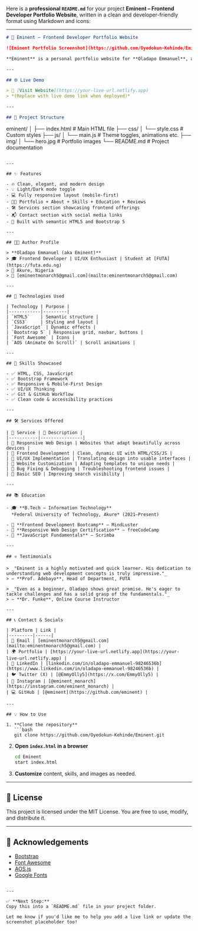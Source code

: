Here is a **professional `README.md`** for your project **Eminent – Frontend Developer Portfolio Website**, written in a clean and developer-friendly format using Markdown and icons:

---

```markdown
# 🎯 Eminent – Frontend Developer Portfolio Website

![Eminent Portfolio Screenshot](https://github.com/Oyedokun-Kehinde/Eminent/assets/banner-placeholder.png)

**Eminent** is a personal portfolio website for **Oladapo Emmanuel**, a passionate Frontend Developer and UI/UX Enthusiast. This responsive and modern website is built to showcase his skills, services, education, and professional journey — while providing an easy way to get in touch.

---

## 🌐 Live Demo

> 🔗 [Visit Website](https://your-live-url.netlify.app)  
> *(Replace with live demo link when deployed)*

---

## 📁 Project Structure

```

eminent/
│
├── index.html           # Main HTML file
├── css/
│   └── style.css        # Custom styles
├── js/
│   └── main.js          # Theme toggles, animations etc.
├── img/
│   └── hero.jpg         # Portfolio images
└── README.md            # Project documentation

````

---

## ✨ Features

- 🔥 Clean, elegant, and modern design  
- 💡 Light/Dark mode toggle  
- 💻 Fully responsive layout (mobile-first)  
- 🧑‍💼 Portfolio + About + Skills + Education + Reviews  
- 🛠️ Services section showcasing frontend offerings  
- 📬 Contact section with social media links  
- 🧠 Built with semantic HTML5 and Bootstrap 5

---

## 👨‍💻 Author Profile

> **Oladapo Emmanuel (aka Eminent)**  
> 🎓 Frontend Developer | UI/UX Enthusiast | Student at [FUTA](https://futa.edu.ng)  
> 📍 Akure, Nigeria  
> 📧 [eminentmonarch5@gmail.com](mailto:eminentmonarch5@gmail.com)

---

## 🚀 Technologies Used

| Technology | Purpose |
|------------|---------|
| `HTML5`    | Semantic structure |
| `CSS3`     | Styling and layout |
| `JavaScript` | Dynamic effects |
| `Bootstrap 5` | Responsive grid, navbar, buttons |
| `Font Awesome` | Icons |
| `AOS (Animate On Scroll)` | Scroll animations |

---

## 🧠 Skills Showcased

- ✅ HTML, CSS, JavaScript  
- ✅ Bootstrap Framework  
- ✅ Responsive & Mobile-First Design  
- ✅ UI/UX Thinking  
- ✅ Git & GitHub Workflow  
- ✅ Clean code & accessibility practices

---

## 🛠 Services Offered

| 💼 Service | 📄 Description |
|-----------|----------------|
| 🔹 Responsive Web Design | Websites that adapt beautifully across devices |
| 🔹 Frontend Development | Clean, dynamic UI with HTML/CSS/JS |
| 🔹 UI/UX Implementation | Translating design into usable interfaces |
| 🔹 Website Customization | Adapting templates to unique needs |
| 🔹 Bug Fixing & Debugging | Troubleshooting frontend issues |
| 🔹 Basic SEO | Improving search visibility |

---

## 📚 Education

- 🎓 **B.Tech – Information Technology**  
  *Federal University of Technology, Akure* (2021–Present)

- 📜 **Frontend Development Bootcamp** – MindLuster  
- 📜 **Responsive Web Design Certification** – freeCodeCamp  
- 📜 **JavaScript Fundamentals** – Scrimba

---

## ⭐ Testimonials

> _"Eminent is a highly motivated and quick learner. His dedication to understanding web development concepts is truly impressive."_  
> — **Prof. Adebayo**, Head of Department, FUTA

> _"Even as a beginner, Oladapo shows great promise. He's eager to tackle challenges and has a solid grasp of the fundamentals."_  
> — **Dr. Funke**, Online Course Instructor

---

## 📞 Contact & Socials

| Platform | Link |
|---------|------|
| 📧 Email | [eminentmonarch5@gmail.com](mailto:eminentmonarch5@gmail.com) |
| 🌍 Portfolio | [https://your-live-url.netlify.app](https://your-live-url.netlify.app) |
| 💼 LinkedIn | [linkedin.com/in/oladapo-emmanuel-98246536b](https://www.linkedin.com/in/oladapo-emmanuel-98246536b) |
| 🐦 Twitter (X) | [@EmmyOlly5](https://x.com/EmmyOlly5) |
| 📸 Instagram | [@eminent_monarch](https://instagram.com/eminent_monarch) |
| 💻 GitHub | [@eminent](https://github.com/eminent) |

---

## 💡 How to Use

1. **Clone the repository**
   ```bash
   git clone https://github.com/Oyedokun-Kehinde/Eminent.git
````

2. **Open `index.html` in a browser**

   ```bash
   cd Eminent
   start index.html
   ```

3. **Customize** content, skills, and images as needed.

---

## 🧾 License

This project is licensed under the MIT License. You are free to use, modify, and distribute it.

---

## 🙌 Acknowledgements

* [Bootstrap](https://getbootstrap.com)
* [Font Awesome](https://fontawesome.com)
* [AOS.js](https://michalsnik.github.io/aos/)
* [Google Fonts](https://fonts.google.com)

```

---

✅ **Next Step:**  
Copy this into a `README.md` file in your project folder.

Let me know if you'd like me to help you add a live link or update the screenshot placeholder too!
```
